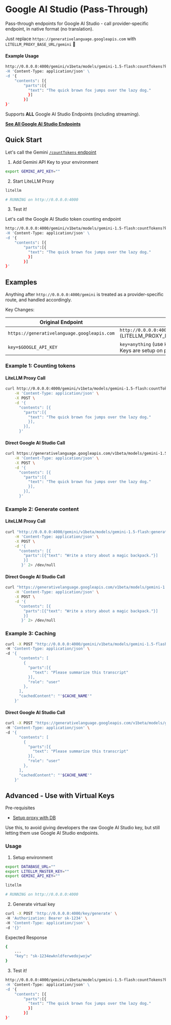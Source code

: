 # Google AI Studio (Pass-Through)

Pass-through endpoints for Google AI Studio - call provider-specific endpoint, in native format (no translation).

Just replace `https://generativelanguage.googleapis.com` with `LITELLM_PROXY_BASE_URL/gemini` 🚀

#### **Example Usage**
```bash
http://0.0.0.0:4000/gemini/v1beta/models/gemini-1.5-flash:countTokens?key=sk-anything' \
-H 'Content-Type: application/json' \
-d '{
    "contents": [{
        "parts":[{
          "text": "The quick brown fox jumps over the lazy dog."
          }]
        }]
}'
```

Supports **ALL** Google AI Studio Endpoints (including streaming).

[**See All Google AI Studio Endpoints**](https://ai.google.dev/api)

## Quick Start

Let's call the Gemini [`/countTokens` endpoint](https://ai.google.dev/api/tokens#method:-models.counttokens)

1. Add Gemini API Key to your environment 

```bash
export GEMINI_API_KEY=""
```

2. Start LiteLLM Proxy 

```bash
litellm

# RUNNING on http://0.0.0.0:4000
```

3. Test it! 

Let's call the Google AI Studio token counting endpoint

```bash
http://0.0.0.0:4000/gemini/v1beta/models/gemini-1.5-flash:countTokens?key=anything' \
-H 'Content-Type: application/json' \
-d '{
    "contents": [{
        "parts":[{
          "text": "The quick brown fox jumps over the lazy dog."
          }]
        }]
}'
```


## Examples

Anything after `http://0.0.0.0:4000/gemini` is treated as a provider-specific route, and handled accordingly.

Key Changes: 

| **Original Endpoint**                                | **Replace With**                  |
|------------------------------------------------------|-----------------------------------|
| `https://generativelanguage.googleapis.com`          | `http://0.0.0.0:4000/gemini` (LITELLM_PROXY_BASE_URL="http://0.0.0.0:4000")      |
| `key=$GOOGLE_API_KEY`                                 | `key=anything` (use `key=LITELLM_VIRTUAL_KEY` if Virtual Keys are setup on proxy)                    |


### **Example 1: Counting tokens**

#### LiteLLM Proxy Call 

```bash
curl http://0.0.0.0:4000/gemini/v1beta/models/gemini-1.5-flash:countTokens?key=anything \
    -H 'Content-Type: application/json' \
    -X POST \
    -d '{
      "contents": [{
        "parts":[{
          "text": "The quick brown fox jumps over the lazy dog."
          }],
        }],
      }'
```

#### Direct Google AI Studio Call 

```bash
curl https://generativelanguage.googleapis.com/v1beta/models/gemini-1.5-flash:countTokens?key=$GOOGLE_API_KEY \
    -H 'Content-Type: application/json' \
    -X POST \
    -d '{
      "contents": [{
        "parts":[{
          "text": "The quick brown fox jumps over the lazy dog."
          }],
        }],
      }'
```

### **Example 2: Generate content**

#### LiteLLM Proxy Call 

```bash
curl "http://0.0.0.0:4000/gemini/v1beta/models/gemini-1.5-flash:generateContent?key=anything" \
    -H 'Content-Type: application/json' \
    -X POST \
    -d '{
      "contents": [{
        "parts":[{"text": "Write a story about a magic backpack."}]
        }]
       }' 2> /dev/null
```

#### Direct Google AI Studio Call 

```bash
curl "https://generativelanguage.googleapis.com/v1beta/models/gemini-1.5-flash:generateContent?key=$GOOGLE_API_KEY" \
    -H 'Content-Type: application/json' \
    -X POST \
    -d '{
      "contents": [{
        "parts":[{"text": "Write a story about a magic backpack."}]
        }]
       }' 2> /dev/null
```

### **Example 3: Caching**


```bash
curl -X POST "http://0.0.0.0:4000/gemini/v1beta/models/gemini-1.5-flash-001:generateContent?key=anything" \
-H 'Content-Type: application/json' \
-d '{
      "contents": [
        {
          "parts":[{
            "text": "Please summarize this transcript"
          }],
          "role": "user"
        },
      ],
      "cachedContent": "'$CACHE_NAME'"
    }'
```

#### Direct Google AI Studio Call 

```bash
curl -X POST "https://generativelanguage.googleapis.com/v1beta/models/gemini-1.5-flash-001:generateContent?key=$GOOGLE_API_KEY" \
-H 'Content-Type: application/json' \
-d '{
      "contents": [
        {
          "parts":[{
            "text": "Please summarize this transcript"
          }],
          "role": "user"
        },
      ],
      "cachedContent": "'$CACHE_NAME'"
    }'
```


## Advanced - Use with Virtual Keys 

Pre-requisites
- [Setup proxy with DB](../proxy/virtual_keys.md#setup)

Use this, to avoid giving developers the raw Google AI Studio key, but still letting them use Google AI Studio endpoints.

### Usage

1. Setup environment

```bash
export DATABASE_URL=""
export LITELLM_MASTER_KEY=""
export GEMINI_API_KEY=""
```

```bash
litellm

# RUNNING on http://0.0.0.0:4000
```

2. Generate virtual key 

```bash
curl -X POST 'http://0.0.0.0:4000/key/generate' \
-H 'Authorization: Bearer sk-1234' \
-H 'Content-Type: application/json' \
-d '{}'
```

Expected Response 

```bash
{
    ...
    "key": "sk-1234ewknldferwedojwojw"
}
```

3. Test it! 


```bash
http://0.0.0.0:4000/gemini/v1beta/models/gemini-1.5-flash:countTokens?key=sk-1234ewknldferwedojwojw' \
-H 'Content-Type: application/json' \
-d '{
    "contents": [{
        "parts":[{
          "text": "The quick brown fox jumps over the lazy dog."
          }]
        }]
}'
```